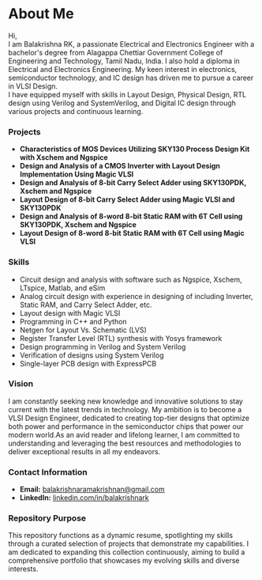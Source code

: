 # About Me

Hi,  
I am Balakrishna RK, a passionate Electrical and Electronics Engineer with a bachelor's degree from Alagappa Chettiar Government College of Engineering and Technology, Tamil Nadu, India. I also hold a diploma in Electrical and Electronics Engineering. My keen interest in electronics, semiconductor technology, and IC design has driven me to pursue a career in VLSI Design.  
I have equipped myself with skills in Layout Design, Physical Design, RTL design using Verilog and SystemVerilog, and Digital IC design through various projects and continuous learning.

### Projects
- **Characteristics of MOS Devices Utilizing SKY130 Process Design Kit with Xschem and Ngspice**
- **Design and Analysis of a CMOS Inverter with Layout Design Implementation Using Magic VLSI**
- **Design and Analysis of 8-bit Carry Select Adder using SKY130PDK, Xschem and Ngspice**
- **Layout Design of 8-bit Carry Select Adder using Magic VLSI and SKY130PDK**
- **Design and Analysis of 8-word 8-bit Static RAM with 6T Cell using SKY130PDK, Xschem and Ngspice**
- **Layout Design of 8-word 8-bit Static RAM with 6T Cell using Magic VLSI**

### Skills
- Circuit design and analysis with software such as Ngspice, Xschem, LTspice, Matlab, and eSim
- Analog circuit design with experience in designing of including Inverter, Static RAM, and Carry Select Adder, etc.
- Layout design with Magic VLSI
- Programming in C++ and Python
- Netgen for Layout Vs. Schematic (LVS)
- Register Transfer Level (RTL) synthesis with Yosys framework
- Design programming in Verilog and System Verilog
- Verification of designs using System Verilog
- Single-layer PCB design with ExpressPCB


### Vision
I am constantly seeking new knowledge and innovative solutions to stay current with the latest trends in technology. My ambition is to become a VLSI Design Engineer, dedicated to creating top-tier designs that optimize both power and performance in the semiconductor chips that power our modern world.As an avid reader and lifelong learner, I am committed to understanding and leveraging the best resources and methodologies to deliver exceptional results in all my endeavors.

### Contact Information
- **Email:** balakrishnaramakrishnan@gmail.com
- **LinkedIn:** [linkedin.com/in/balakrishnark](http://www.linkedin.com/in/balakrishnark)

### Repository Purpose
This repository functions as a dynamic resume, spotlighting my skills through a curated selection of projects that demonstrate my capabilities. I am dedicated to expanding this collection continuously, aiming to build a comprehensive portfolio that showcases my evolving skills and diverse interests.
